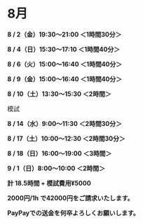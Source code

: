 # 8月

**8 / 2（金）19:30〜21:00 ＜1時間30分＞**

**8 / 4（日）15:30〜17:10 ＜1時間40分＞**

**8 / 6（火）15:00〜16:40 ＜1時間40分＞**

**8 / 9（金）15:00〜16:40 ＜1時間40分＞**

**8 / 10（土）13:30〜15:30 ＜2時間＞**

模試

**8 / 14（水）9:00〜11:30 ＜2時間30分＞**

**8 / 17（土）10:00〜12:30 ＜2時間30分＞**

**8 / 18（日）16:00〜19:00 ＜3時間＞**

**9 / 1（日）8:00〜10:00 ＜2時間＞**

**計 18.5時間 + 模試費用¥5000**

**2000円/1h で42000円をご請求いたします。**

**PayPayでの送金を何卒よろしくお願いします。**